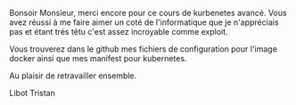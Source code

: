 Bonsoir Monsieur, merci encore pour ce cours de kurbenetes avancé. Vous avez réussi à me faire aimer un coté de l'informatique que je n'appréciais pas et étant trés têtu c'est assez incroyable comme exploit.

Vous trouverez dans le github mes fichiers de configuration pour l'image docker ainsi que mes manifest pour kubernetes.

Au plaisir de retravailler ensemble.

Libot Tristan
